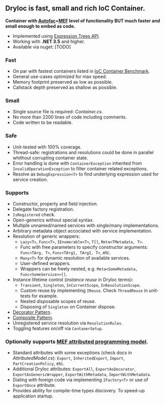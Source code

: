 DryIoc is fast, small and rich IoC Container.
--------------------------------------------
**Container with [Autofac]+[MEF] level of functionality BUT much faster and small enough to embed as code.**

[Autofac]: https://code.google.com/p/autofac/
[MEF]: http://mef.codeplex.com/
* Implemented using [Expression Trees API](http://msdn.microsoft.com/en-us/library/bb397951.aspx).
* Working with **.NET 3.5** and higher.
* Available via nuget: [TODO]

### Fast ###
* On par with fastest containers listed in [IoC Container Benchmark](http://www.palmmedia.de/blog/2011/8/30/ioc-container-benchmark-performance-comparison).
* General use-cases optimized for max speed.
* Memory footprint preserved as low as possible.
* Callstack depth preserved as shallow as possible. 

### Small ###
* Single source file is required: *Container.cs*. 
* No more than 2200 lines of code including comments.
* Code written to be readable.

### Safe ###
* Unit-tested with 100% coverage.
* Thread-safe: registrations and resolutions could be done in parallel whithout corrupting container state.
* Error handling is done with `ContainerException` inherited from `InvalidOperationException` to filter container related exceptions.
* Resolve as `DebugExpression<T>` to find underlying expression used for service creation.

### Supports ###
* Constructor, property and field injection.
* Delegate factory registration.
* `IsRegistered` check.
* Open-generics without special syntax.
* Multiple unnamed/named services with single/many implementations.
* Arbitrary metadata object accociated with service implementation.
* Resolution of generic wrappers:
	* `Lazy<T>`, `Func<T>`, `IEnumerable<T>`, `T[]`, `Meta<TMetadata, T>`.
	* Func with free parameters to specify constructor arguments: `Func<TArg, T>`, `Func<TArg1, TArg2, T>`, etc.
	* `Many<T>` for dynamic resolution of available services.
	* User-defined wrappers.
	* Wrappers can be freely nested, e.g. `Meta<SomeMetadata, Func<SomeService>>[]`.
* Instance lifetime control (*instance reuse* in DryIoc terms):
    * `Transient`, `Singleton`, `InCurrentScope`, `InResolutionScope`.
    * Custom reuse by implementing `IReuse`. Check `ThreadReuse` in unit-tests for example.
    * Nested disposable scopes of reuse.
    * Disposing of `Singleton` on Container dispose. 
* [Decorator Pattern](http://en.wikipedia.org/wiki/Decorator_pattern). 
* [Composite Pattern](http://en.wikipedia.org/wiki/Composite_pattern).
* Unregistered service resolution via `ResolutionRules`.
* Toggling features on/off via `ContanerSetup`.

### Optionally supports [MEF attributed programming model](http://msdn.microsoft.com/en-us/library/ee155691(v=vs.110).aspx).
* Standard attributes with some exceptions (check docs in *AttributedModel.cs*): `Export`, `InheritedExport`, `Import`, `PartCreationPolicy`, etc.
* Additional DryIoc attributes: `ExportAll`, `ExportAsDecorator`, `ExportAsGenericWrapper`, `ExportWithMetadata`, `ImportWithMetadata`.
* Dialing with foreign code via implementing `IFactory<T>` or use of `ExportOnce` attribute.
* Provides ability for compile-time types discovery. To speed-up application startup.